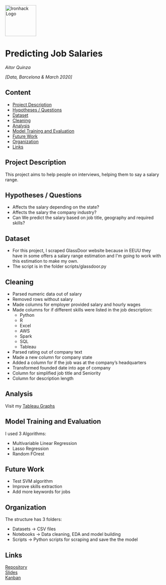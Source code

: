 <img src="https://bit.ly/2VnXWr2" alt="Ironhack Logo" width="100"/>

# Predicting Job Salaries
*Aitor Quinza*

*[Data, Barcelona & March 2020]*

## Content
- [Project Description](#project-description)
- [Hypotheses / Questions](#hypotheses-questions)
- [Dataset](#dataset)
- [Cleaning](#cleaning)
- [Analysis](#analysis)
- [Model Training and Evaluation](#model-training-and-evaluation)
- [Future Work](#future-work)
- [Organization](#organization)
- [Links](#links)

## Project Description
This project aims to help people on interviews, helping them to say a salary range.

## Hypotheses / Questions
* Affects the salary depending on the state?
* Affects the salary the company industry?
* Can We predict the salary based on job title, geography and required skills?


## Dataset
* For this project, I scraped GlassDoor website because in EEUU they have in some offers a salary range estimation and I'm going to work with this estimation to make my own.
* The script is in the folder scripts/glassdoor.py

## Cleaning
*	Parsed numeric data out of salary 
*	Removed rows without salary 
*	Made columns for employer provided salary and hourly wages 
*	Made columns for if different skills were listed in the job description:
    * Python  
    * R  
    * Excel  
    * AWS  
    * Spark 
    * SQL
    * Tableau
*	Parsed rating out of company text 
*	Made a new column for company state 
*	Added a column for if the job was at the company’s headquarters 
*	Transformed founded date into age of company 
*	Column for simplified job title and Seniority 
*	Column for description length 


## Analysis
Visit my [Tableau Graphs](https://public.tableau.com/profile/aitor2544#!/vizhome/DataScienceJobEEUU/Story1)

## Model Training and Evaluation
I used 3 Algorithms:
* Multivariable Linear Regression
* Lasso Regression
* Random FOrest



## Future Work
* Test SVM algorithm
* Improve skills extraction
* Add more keywords for jobs


## Organization
The structure has 3 folders:
* Datasets -> CSV files
* Notebooks -> Data cleaning, EDA and model building
* Scripts -> Python scripts for scraping and save the the model

## Links

[Repository](https://github.com/aitorquinza/Project-Week-8-Final-Project/)  
[Slides](https://docs.google.com/presentation/d/1lD6bA32RghmyEhmh5p3Ni35dZikB0xhQMjr6udIGW9w/edit?usp=sharing)  
[Kanban](https://github.com/aitorquinza/Project-Week-8-Final-Project/projects/1)  
